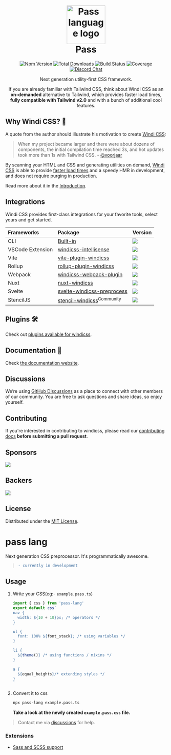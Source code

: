 <h1 align="center">
<a href="#nolink">
  <img src="https://github.com/ksenginew/pass-lang/logo.svg" alt="Pass language logo" height="120" width="120"/><br>
</a>
  Pass
</h1>

<p align="center">
  <a href="https://www.npmjs.com/package/pass-lang"><img src="https://img.shields.io/npm/v/pass-lang.svg?color=0EA5E9" alt="Npm Version"></a>
  <a href="https://www.npmjs.com/package/pass-lang"><img src="https://img.shields.io/npm/dt/pass-lang.svg?color=1388bd" alt="Total Downloads"></a>
  <a href="https://github.com/ksenginew/pass-lang/actions"><img src="https://img.shields.io/github/workflow/status/ksenginew/pass-lang/CI" alt="Build Status"></a>
  <a href="https://codecov.io/gh/ksenginew/pass-lang"><img src="https://img.shields.io/codecov/c/github/ksenginew/pass-lang/dev.svg?sanitize=true" alt="Coverage"></a>
  <br>
  <a href="https://discord.gg/aRYWm8r8Eq"><img src="https://img.shields.io/badge/chat-discord-blue?style=flat&logo=discord&logoColor=white&label=&color=7289da" alt="Discord Chat"></a>
  <br>
</p>

<p align="center">Next generation utility-first CSS framework.</p>

<p align="center">
If you are already familiar with Tailwind CSS, think about Windi CSS as an <b>on-demanded</b> alternative to Tailwind, which provides faster load times, <b>fully compatible with Tailwind v2.0</b> and with a bunch of additional cool features.
</p>

[windi css]: https://windicss.org
[website]: https://windicss.org
[video comparison]: https://twitter.com/antfu7/status/1361398324587163648

## Why Windi CSS? 🤔

A quote from the author should illustrate his motivation to create [Windi CSS]:

> When my project became larger and there were about dozens of components, the initial compilation time reached 3s, and hot updates took more than 1s with Tailwind CSS. - [@voorjaar](https://github.com/voorjaar)

By scanning your HTML and CSS and generating utilities on demand, [Windi CSS] is able to provide [faster load times][video comparison] and a speedy HMR in development, and does not require purging in production.

Read more about it in the [Introduction](https://windicss.org/guide/).

## Integrations

Windi CSS provides first-class integrations for your favorite tools, select yours and get started.

| Frameworks | Package | Version |
| :-- | :-- | :-- |
| CLI | [Built-in](https://windicss.org/guide/cli) | ![](https://img.shields.io/npm/v/windicss?label=&color=0EA5E9) |
| VSCode Extension | [windicss-intellisense](https://github.com/windicss/windicss-intellisense) | ![](https://img.shields.io/visual-studio-marketplace/v/voorjaar.windicss-intellisense.svg?label=&color=1388bd) |
| Vite | [vite-plugin-windicss](https://github.com/windicss/vite-plugin-windicss) | ![](https://img.shields.io/npm/v/vite-plugin-windicss?label=&color=0EA5E9) |
| Rollup | [rollup-plugin-windicss](https://github.com/windicss/vite-plugin-windicss/tree/main/packages/rollup-plugin-windicss) | ![](https://img.shields.io/npm/v/rollup-plugin-windicss?label=&color=1388bd) |
| Webpack | [windicss-webpack-plugin](https://github.com/windicss/windicss-webpack-plugin) | ![](https://img.shields.io/npm/v/windicss-webpack-plugin?label=&color=1388bd) |
| Nuxt | [nuxt-windicss](https://github.com/windicss/nuxt-windicss-module) | ![](https://img.shields.io/npm/v/nuxt-windicss-module?label=&color=1388bd) |
| Svelte | [svelte-windicss-preprocess](https://github.com/windicss/svelte-windicss-preprocess) | ![](https://img.shields.io/npm/v/svelte-windicss-preprocess?label=&color=1388bd) |
| StencilJS | [stencil-windicss](https://github.com/codeperate/stencil-windicss)<sup>Community</sup> | ![](https://img.shields.io/npm/v/@codeperate/stencil-windicss?label=&color=1388bd) |

## Plugins 🛠

Check out [plugins available for windicss](https://github.com/windicss/plugins).

## Documentation 📖

Check [the documentation website][website].

## Discussions

We’re using [GitHub Discussions](https://github.com/windicss/windicss/discussions) as a place to connect with other members of our community. You are free to ask questions and share ideas, so enjoy yourself.

## Contributing

If you're interested in contributing to windicss, please read our [contributing docs](https://github.com/windicss/windicss/blob/main/CONTRIBUTING.md) **before submitting a pull request**.

## Sponsors

<a href="https://opencollective.com/windicss" target="_blank">
    <img src="https://opencollective.com/windicss/sponsors.svg">
</a>

## Backers
<a href="https://opencollective.com/windicss" target="_blank">
    <img src="https://opencollective.com/windicss/backers.svg">
</a>

## License

Distributed under the [MIT License](https://github.com/windicss/windicss/blob/main/LICENSE).




# pass lang
Next generation CSS preprocessor. It's programmatically awesome.

> ```diff
> - currently in development
> ```


## Usage


1. Write your CSS(eg:- `example.pass.ts`)
    ```js
    import { css } from 'pass-lang'
    export default css`
    nav {
      width: ${10 + 10}px; /* operators */
    }

    ul {
      font: 100% ${font_stack}; /* using variables */
    }

    li {
      ${theme()} /* using functions / mixins */
    }

    a {
      ${equal_heights}/* extending styles */
    }
    `
    ```
2. Convert it to css
    ```bash
    npx pass-lang example.pass.ts
    ```
    **Take a look at the newly created `example.pass.css` file.**

> Contact me via [discussions](https://github.com/ksenginew/pass-lang/discussions) for help.


### Extensions
- [Sass and SCSS support](https://github.com/ksenginew/pass-lang/tree/main/packages/sass#readme)
